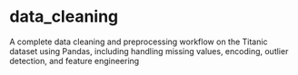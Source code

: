 # data_cleaning
A complete data cleaning and preprocessing workflow on the Titanic dataset using Pandas, including handling missing values, encoding, outlier detection, and feature engineering
